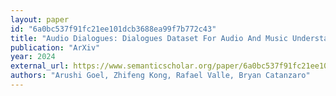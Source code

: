 ```yaml
---
layout: paper
id: "6a0bc537f91fc21ee101dcb3688ea99f7b772c43"
title: "Audio Dialogues: Dialogues Dataset For Audio And Music Understanding"
publication: "ArXiv"
year: 2024
external_url: https://www.semanticscholar.org/paper/6a0bc537f91fc21ee101dcb3688ea99f7b772c43
authors: "Arushi Goel, Zhifeng Kong, Rafael Valle, Bryan Catanzaro"
---
```

